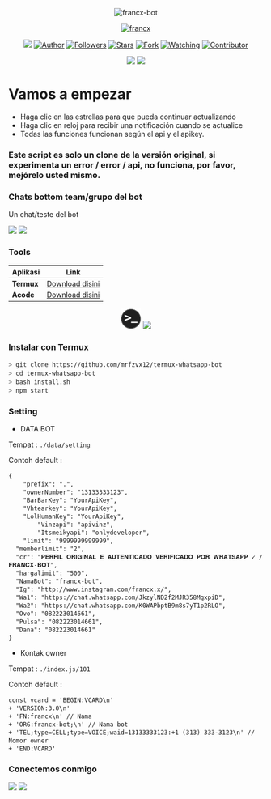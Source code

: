 
<P align="center">
    <img alt="francx-bot" src ="https://i.pinimg.com/originals/89/98/ad/8998adc40112985a8f29cf414925d390.gif" width="180"

</P>

<p align="center">
<a href="https://github.com/francx-UwU"><img title="francx" src="https://img.shields.io/badge/github-Mrfzvx12-orange.svg?style=social&logo=github"></a>
</p>
<p align="center">
<img src="https://gpvc.arturio.dev/francx-UwU" />
<a href="https://github.com/francx-UwU"><img title="Author" src="https://img.shields.io/badge/Termux Whatsapp Bot-V2-orange?style=for-the-badge&logo=github"></a>
<a href="https://github.com/francx-UwU/followers"><img title="Followers" src="https://img.shields.io/github/followers/mrfzvx12?label=Followers&style=social"></a>
<a href="https://github.com/mrfzvx12/im-lexa-v2/stargazers/"><img title="Stars" src="https://img.shields.io/github/stars/mrfzvx12/termux-whatsapp-bot?&style=social"></a>
<a href="https://github.com/mrfzvx12/im-lexa-v2/network/members"><img title="Fork" src="https://img.shields.io/github/forks/mrfzvx12/termux-whatsapp-bot?style=social"></a>
<a href="https://github.com/mrfzvx12/im-lexa-v2/watchers"><img title="Watching" src="https://img.shields.io/github/watchers/mrfzvx12/termux-whatsapp-bot?label=Watching&style=social"></a>
<a href="https://github.com/mrfzvx12/im-lexa-v2/watchers"><img title="Contributor" src="https://img.shields.io/github/contributors/mrfzvx12/termux-whatsapp-bot?logo=github&style=social"></a>
</p>
<p align="center">
<a href="https://github.com/mrfzvx12/im-lexa-v2"><img src="https://img.shields.io/github/repo-size/mrfzvx12/im-lexa-v2?label=Repo%20size&style=plastic"></a>
<a href="https://github.com/mrfzvx12/im-lexa-v2"><img src="https://img.shields.io/github/search/mrfzvx12/mrfzvx12/whatsapp?label=Search&style=plastic"></a>
</p>

# Vamos a empezar
* Haga clic en las estrellas para que pueda continuar actualizando
* Haga clic en reloj para recibir una notificación cuando se actualice
* Todas las funciones funcionan según el api y el apikey.

### Este script es solo un clone de la versión original, si experimenta un error / error / api, no funciona, por favor, mejórelo usted mismo.

### Chats bottom team/grupo del bot
Un chat/teste del bot
<p>
<a href="https://chat.whatsapp.com/JkzylND2f2MJR358MgxpiD" target="blank"><img src="https://img.shields.io/badge/Grup Whatsapp 1-30302f?style=flat&logo=whatsapp" /></a>
<a href="https://chat.whatsapp.com/K0WAPbptB9m8s7yT1p2RLO" target="blank"><img src="https://img.shields.io/badge/Grup Whatsapp 2-30302f?style=flat&logo=whatsapp" /></a>
</p>

### Tools
| Aplikasi | Link |
|--------|--------|
| **Termux** | [Download disini](https://play.google.com/store/apps/details?id=com.termux) |
| **Acode** | [Download disini](https://play.google.com/store/apps/details?id=com.foxdebug.acodefree) |
<p align="center">
  <div align="center">
 <code><img height="40" src="https://raw.githubusercontent.com/github/explore/80688e429a7d4ef2fca1e82350fe8e3517d3494d/topics/terminal/terminal.png"></code>
 <code><img height="40" src="https://user-images.githubusercontent.com/72728486/108440991-c9196180-7286-11eb-910e-d95691565ec8.png"></code>

  </div>
  </p>


### Instalar con Termux

```bash
> git clone https://github.com/mrfzvx12/termux-whatsapp-bot
> cd termux-whatsapp-bot
> bash install.sh
> npm start
```

### Setting
* DATA BOT

Tempat : ```./data/setting```

Contoh default :
```
{
	"prefix": ".",
	"ownerNumber": "13133333123",
	"BarBarKey": "YourApiKey",
	"Vhtearkey": "YourApiKey",
	"LolHumanKey": "YourApiKey",
        "Vinzapi": "apivinz",
        "Itsmeikyapi": "onlydeveloper",
	"limit": "9999999999999",
  "memberlimit": "2",
  "cr": "𝐏𝐄𝐑𝐅𝐈𝐋 𝐎𝐑𝐈𝐆𝐈𝐍𝐀𝐋 𝐄 𝐀𝐔𝐓𝐄𝐍𝐓𝐈𝐂𝐀𝐃𝐎 𝐕𝐄𝐑𝐈𝐅𝐈𝐂𝐀𝐃𝐎 𝐏𝐎𝐑 𝐖𝐇𝐀𝐓𝐒𝐀𝐏𝐏 ✓ / 𝐅𝐑𝐀𝐍𝐂𝐗-𝐁𝐎𝐓",
  "hargalimit": "500",
  "NamaBot": "francx-bot",
  "Ig": "http://www.instagram.com/francx.x/",
  "Wa1": "https://chat.whatsapp.com/JkzylND2f2MJR358MgxpiD",
  "Wa2": "https://chat.whatsapp.com/K0WAPbptB9m8s7yT1p2RLO",
  "Ovo": "082223014661",
  "Pulsa": "082223014661",
  "Dana": "082223014661"
}
```

* Kontak owner

Tempat : ```./index.js/101```

Contoh default :

```
const vcard = 'BEGIN:VCARD\n'
+ 'VERSION:3.0\n'
+ 'FN:francx\n' // Nama
+ 'ORG:francx-bot;\n' // Nama bot
+ 'TEL;type=CELL;type=VOICE;waid=13133333123:+1 (313) 333-3123\n' // Nomor owner
+ 'END:VCARD' 
```

### Conectemos conmigo
<p>
<a href="http://wa.me/+13133333123" target="blank"><img src="https://img.shields.io/badge/Whatsapp-30302f?style=flat&logo=whatsapp" /></a>
<a href="http://www.instagram.com/francx.x/" target="blank"><img src="https://img.shields.io/badge/Instagram-30302f?style=flat&logo=instagram" /></a>
</p>
